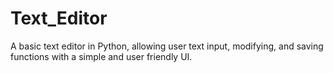 # Text_Editor
A basic text editor in Python, allowing user text input, modifying, and saving functions with a simple and user friendly UI.

